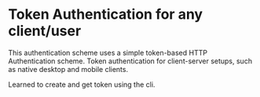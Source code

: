 # Token Authentication for any client/user
This authentication scheme uses a simple token-based HTTP Authentication scheme. Token authentication for client-server setups, such as native desktop and mobile clients.

Learned to create and get token using the cli.